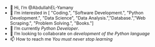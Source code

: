 - 👋 Hi, I’m @AbdullahEL-Yamany
- 👀 I’m interested in [ "Coding.", "Software Development.", "Python Development.", "Data Science", "Data Analysis.","Database.","Web Scraping.", "Problem Solving.", "Books."]
- 🌱 I’m currently *Python Developer*.
- 💞️ I’m looking to collaborate on *development of the Python language*
- 📫 How to reach me *You must never stop learning*

<!---
AbdullahELyamany/AbdullahELyamany is a ✨ special ✨ repository because its `README.md` (this file) appears on your GitHub profile.
You can click the Preview link to take a look at your changes.
--->
